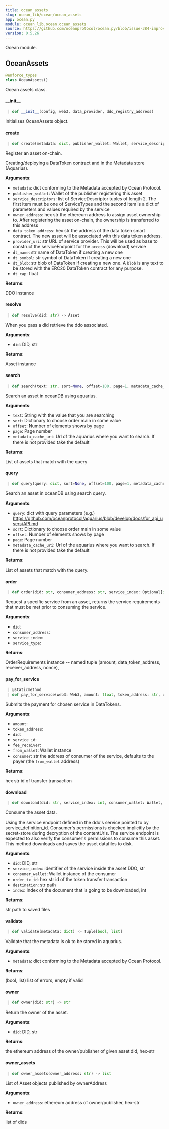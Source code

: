 ```yaml
---
title: ocean_assets
slug: ocean_lib/ocean/ocean_assets
app: ocean.py
module: ocean_lib.ocean.ocean_assets
source: https://github.com/oceanprotocol/ocean.py/blob/issue-384-improve-docs/ocean_lib/ocean/ocean_assets.py
version: 0.5.26
---
```

Ocean module.

## OceanAssets

```python
@enforce_types
class OceanAssets()
```

Ocean assets class.

#### \_\_init\_\_

```python
 | def __init__(config, web3, data_provider, ddo_registry_address)
```

Initialises OceanAssets object.

#### create

```python
 | def create(metadata: dict, publisher_wallet: Wallet, service_descriptors: list = None, owner_address: str = None, data_token_address: str = None, provider_uri: str = None, dt_name: str = None, dt_symbol: str = None, dt_blob: str = None, dt_cap: float = None) -> Optional[Asset]
```

Register an asset on-chain.

Creating/deploying a DataToken contract and in the Metadata store (Aquarius).

**Arguments**:

- `metadata`: dict conforming to the Metadata accepted by Ocean Protocol.
- `publisher_wallet`: Wallet of the publisher registering this asset
- `service_descriptors`: list of ServiceDescriptor tuples of length 2.
The first item must be one of ServiceTypes and the second
item is a dict of parameters and values required by the service
- `owner_address`: hex str the ethereum address to assign asset ownership to. After
registering the asset on-chain, the ownership is transferred to this address
- `data_token_address`: hex str the address of the data token smart contract. The new
asset will be associated with this data token address.
- `provider_uri`: str URL of service provider. This will be used as base to
construct the serviceEndpoint for the `access` (download) service
- `dt_name`: str name of DataToken if creating a new one
- `dt_symbol`: str symbol of DataToken if creating a new one
- `dt_blob`: str blob of DataToken if creating a new one. A `blob` is any text
to be stored with the ERC20 DataToken contract for any purpose.
- `dt_cap`: float

**Returns**:

DDO instance

#### resolve

```python
 | def resolve(did: str) -> Asset
```

When you pass a did retrieve the ddo associated.

**Arguments**:

- `did`: DID, str

**Returns**:

Asset instance

#### search

```python
 | def search(text: str, sort=None, offset=100, page=1, metadata_cache_uri=None) -> list
```

Search an asset in oceanDB using aquarius.

**Arguments**:

- `text`: String with the value that you are searching
- `sort`: Dictionary to choose order main in some value
- `offset`: Number of elements shows by page
- `page`: Page number
- `metadata_cache_uri`: Url of the aquarius where you want to search. If there is not
provided take the default

**Returns**:

List of assets that match with the query

#### query

```python
 | def query(query: dict, sort=None, offset=100, page=1, metadata_cache_uri=None) -> list
```

Search an asset in oceanDB using search query.

**Arguments**:

- `query`: dict with query parameters
(e.g.) https://github.com/oceanprotocol/aquarius/blob/develop/docs/for_api_users/API.md
- `sort`: Dictionary to choose order main in some value
- `offset`: Number of elements shows by page
- `page`: Page number
- `metadata_cache_uri`: Url of the aquarius where you want to search. If there is not
provided take the default

**Returns**:

List of assets that match with the query.

#### order

```python
 | def order(did: str, consumer_address: str, service_index: Optional[int] = None, service_type: str = None) -> OrderRequirements
```

Request a specific service from an asset, returns the service requirements that
must be met prior to consuming the service.

**Arguments**:

- `did`: 
- `consumer_address`: 
- `service_index`: 
- `service_type`: 

**Returns**:

OrderRequirements instance -- named tuple (amount, data_token_address, receiver_address, nonce),

#### pay\_for\_service

```python
 | @staticmethod
 | def pay_for_service(web3: Web3, amount: float, token_address: str, did: str, service_id: int, fee_receiver: str, from_wallet: Wallet, consumer: str = None) -> str
```

Submits the payment for chosen service in DataTokens.

**Arguments**:

- `amount`: 
- `token_address`: 
- `did`: 
- `service_id`: 
- `fee_receiver`: 
- `from_wallet`: Wallet instance
- `consumer`: str the address of consumer of the service, defaults to the payer (the `from_wallet` address)

**Returns**:

hex str id of transfer transaction

#### download

```python
 | def download(did: str, service_index: int, consumer_wallet: Wallet, order_tx_id: str, destination: str, index: Optional[int] = None) -> str
```

Consume the asset data.

Using the service endpoint defined in the ddo's service pointed to by service_definition_id.
Consumer's permissions is checked implicitly by the secret-store during decryption
of the contentUrls.
The service endpoint is expected to also verify the consumer's permissions to consume this
asset.
This method downloads and saves the asset datafiles to disk.

**Arguments**:

- `did`: DID, str
- `service_index`: identifier of the service inside the asset DDO, str
- `consumer_wallet`: Wallet instance of the consumer
- `order_tx_id`: hex str id of the token transfer transaction
- `destination`: str path
- `index`: Index of the document that is going to be downloaded, int

**Returns**:

str path to saved files

#### validate

```python
 | def validate(metadata: dict) -> Tuple[bool, list]
```

Validate that the metadata is ok to be stored in aquarius.

**Arguments**:

- `metadata`: dict conforming to the Metadata accepted by Ocean Protocol.

**Returns**:

(bool, list) list of errors, empty if valid

#### owner

```python
 | def owner(did: str) -> str
```

Return the owner of the asset.

**Arguments**:

- `did`: DID, str

**Returns**:

the ethereum address of the owner/publisher of given asset did, hex-str

#### owner\_assets

```python
 | def owner_assets(owner_address: str) -> list
```

List of Asset objects published by ownerAddress

**Arguments**:

- `owner_address`: ethereum address of owner/publisher, hex-str

**Returns**:

list of dids

